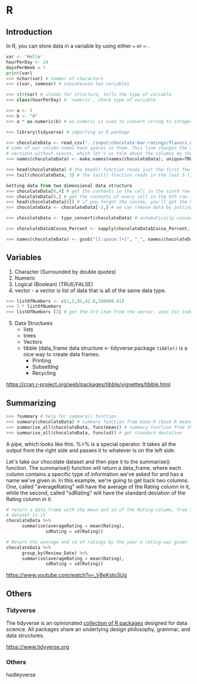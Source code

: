 # R

## Introduction

In R, you can store data in a variable by using either `=` or `<-`.

```python
var <- 'Hello'
hourPerDay <- 24
daysPerWeek = 7
print(var)
>>> nchar(var) # number of characters
>>> c(var, somevar) # concatenate two variables

>>> str(var) # stands for structure, tells the type of variable
>>> class(hourPerDay) # 'numeric', check type of variable

>>> a <- 5
>>> b <- "6"
>>> a * as.numeric(b) # as.numeric is used to convert string to integer

>>> library(tidyverse) # importing an R package

>>> chocolateData <- read_csv("../input/chocolate-bar-ratings/flavors_of_cacao.csv")
# some of our column names have spaces in them. This line changes the column names to
# versions without spaces, which let's us talk about the columns by their names.
>>> names(chocolateData) <- make.names(names(chocolateData), unique=TRUE)

>>> head(chocolateData) # the head() function reads just the first few lines of a file.
>>> tail(chocolateData, 3) # the tail() function reads in the last 3 lines of a file.

Getting data from two dimensional data structure
>>> chocolateData[6,4] # get the contents in the cell in the sixth row and the forth column
>>> chocolateData[6,] # get the contents of every cell in the 6th row (note that you still need the comma)
>>> head(chocolateData[6]) # if you forget the coulmn, you'll get the 6th *column* instead of the 6th *row*
>>> chocolateData <- chocolateData[-1,] # we can remove data by putting a minus sign (-) in front of the index we don't want

>>> chocolateData <- type_convert(chocolateData) # automatically convert the data types of our data_frame

>>> chocolateData$Cocoa_Percent <- sapply(chocolateData$Cocoa_Percent, function(x) gsub("%", "", x)) # remove all the percent signs in the fifth column

>>> names(chocolateData) <- gsub("[[:space:]+]", "_", names(chocolateData)) # remove the white spaces in the column names
```

## Variables

1. Character (Surrounded by double quotes)
2. Numeric
3. Logical (Boolean) (TRUE/FALSE)
4. vector - a vector is list of data that is all of the same data type.

```python
>>> listOfNumbers <- c(1,5,91,42.8,100008.41)
>>> 5 * listOfNumbers
>>> listOfNumbers [3] # get the 3rd item from the vector, uses 1st indexing
```

5. Data Structures
   - lists
   - trees
   - Vectors
   - tibble (data_frame data structure <- tidyverse package
      `tibble()` is a nice way to create data frames.
      - Printing
      - Subsetting
      - Recycling

<https://cran.r-project.org/web/packages/tibble/vignettes/tibble.html>

## Summarizing

```python
>>> ?summary # help for summary() function
>>> summary(chocolateData) # summary function from base R (base R means no packages)
>>> summarise_all(chocolateData, funs(mean)) # summary function from the Tidyverse (specifically dplyr), get mean of the data set
>>> summarise_all(chocolateData, funs(sd)) # get standard deviation
```

A pipe, which looks like this: %>% is a special operator. It takes all the output from the right side and passes it to whatever is on the left side.

Let's take our chocolate dataset and then pipe it to the summarise() function. The summarise() function will return a data_frame, where each column contains a specific type of information we've asked for and has a name we've given in. In this example, we're going to get back two columns. One, called "averageRating" will have the average of the Rating column in it, while the second, called "sdRating" will have the standard deviation of the Rating column in it.

```python
# return a data_frame with the mean and sd of the Rating column, from the chocolate
# dataset in it
chocolateData %>%
      summarise(averageRating = mean(Rating),
               sdRating = sd(Rating))

# Return the average and sd of ratings by the year a rating was given
chocolateData %>%
      group_by(Review_Date) %>%
      summarise(averageRating = mean(Rating),
               sdRating = sd(Rating))
```

<https://www.youtube.com/watch?v=_V8eKsto3Ug>

## Others

### Tidyverse

The tidyverse is an opinionated [collection of R packages](https://www.tidyverse.org/packages) designed for data science. All packages share an underlying design philosophy, grammar, and data structures.

<https://www.tidyverse.org>

### Others

hadleyverse
